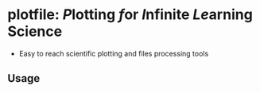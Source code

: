 # plotfile: *P*lotting *f*or *I*nfinite *Le*arning Science



- Easy to reach scientific plotting and files processing tools  

## Usage
